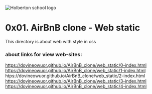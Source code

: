 ![Holberton school logo](https://storage.googleapis.com/www-paredro-com/uploads/2019/03/El-logo-de-Airbnb-es-el-si%CC%81mbolo-de-la-gente-lugares-amor-y-un-22A22.jpg)
# 0x01. AirBnB clone - Web static
This directory is about web with style in css
### about links for view web-sites:

https://dovineowuor.github.io/AirBnB_clone/web_static/0-index.html
https://dovineowuor.github.io/AirBnB_clone/web_static/1-index.html
htps://dovineowuor.github.io/AirBnB_clone/web_static/2-index.html
https://dovineowuor.github.io/AirBnB_clone/web_static/3-index.html
https://dovineowuor.github.io/AirBnB_clone/web_static/4-index.html

